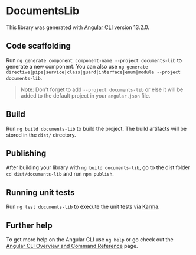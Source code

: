 # DocumentsLib

This library was generated with [Angular CLI](https://github.com/angular/angular-cli) version 13.2.0.

## Code scaffolding

Run `ng generate component component-name --project documents-lib` to generate a new component. You can also use `ng generate directive|pipe|service|class|guard|interface|enum|module --project documents-lib`.
> Note: Don't forget to add `--project documents-lib` or else it will be added to the default project in your `angular.json` file. 

## Build

Run `ng build documents-lib` to build the project. The build artifacts will be stored in the `dist/` directory.

## Publishing

After building your library with `ng build documents-lib`, go to the dist folder `cd dist/documents-lib` and run `npm publish`.

## Running unit tests

Run `ng test documents-lib` to execute the unit tests via [Karma](https://karma-runner.github.io).

## Further help

To get more help on the Angular CLI use `ng help` or go check out the [Angular CLI Overview and Command Reference](https://angular.io/cli) page.
